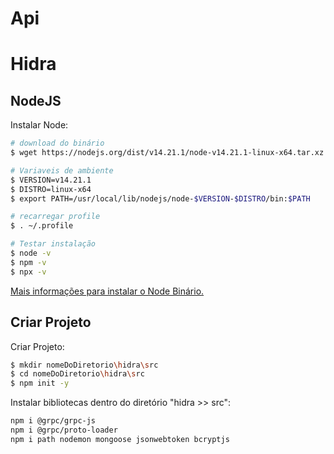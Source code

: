 # Api



# Hidra

## NodeJS

<p>Instalar Node:</p>

``` bash
# download do binário
$ wget https://nodejs.org/dist/v14.21.1/node-v14.21.1-linux-x64.tar.xz

# Variaveis de ambiente
$ VERSION=v14.21.1
$ DISTRO=linux-x64
$ export PATH=/usr/local/lib/nodejs/node-$VERSION-$DISTRO/bin:$PATH

# recarregar profile
$ . ~/.profile

# Testar instalação
$ node -v
$ npm -v
$ npx -v
```

<a href="https://github.com/nodejs/help/wiki/Installation">Mais informações para instalar o Node Binário.</a>


## Criar Projeto

<p>Criar Projeto:</p>

``` bash
$ mkdir nomeDoDiretorio\hidra\src
$ cd nomeDoDiretorio\hidra\src
$ npm init -y
```

<p>Instalar bibliotecas dentro do diretório "hidra >> src": </p>

``` bash
npm i @grpc/grpc-js
npm i @grpc/proto-loader
npm i path nodemon mongoose jsonwebtoken bcryptjs
```

